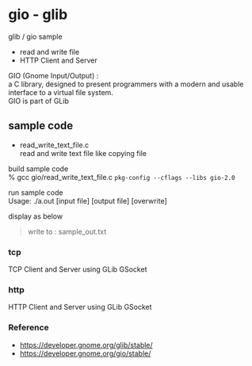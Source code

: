 gio - glib
===============

glib / gio sample <br/>
- read and write file <br/>
- HTTP Client and Server <br/>

GIO (Gnome Input/Output) : <br/>
 a C library, designed to present programmers with a modern and usable interface to a virtual file system. <br/>
GIO is part of GLib <br/>

## sample code
- read_write_text_file.c <br/>
read and write text file like copying file <br/>
 
build sample code<br/>
% gcc gio/read_write_text_file.c `pkg-config --cflags --libs gio-2.0` <br/>

run sample code <br/>
Usage: ./a.out [input file] [output file] [overwrite]  <br/>

display as below <br/>
> write to : sample_out.txt <br/>

### tcp
TCP Client and Server using GLib GSocket <br/>

### http
HTTP Client and Server using GLib GSocket <br/>


### Reference <br/>
- https://developer.gnome.org/glib/stable/
- https://developer.gnome.org/gio/stable/

